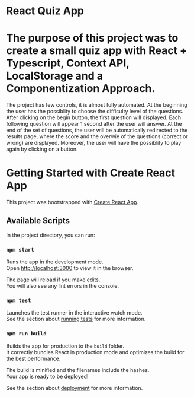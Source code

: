 # React Quiz App

# The purpose of this project was to create a small quiz app with React + Typescript, Context API, LocalStorage and a Componentization Approach.
The project has few controls, it is almost fully automated.
At the beginning the user has the possiblity to choose the difficulty level of the questions.
After clicking on the begin button, the first question will displayed. Each following question will appear 1 second after the user will answer. 
At the end of the set of questions, the user will be automatically redirected to the results page, where the score and the overwie of the questions (correct or wrong) are displayed.
Moreover, the user will have the possiblity to play again by clicking on a button.


# Getting Started with Create React App

This project was bootstrapped with [Create React App](https://github.com/facebook/create-react-app).

## Available Scripts

In the project directory, you can run:

### `npm start`

Runs the app in the development mode.\
Open [http://localhost:3000](http://localhost:3000) to view it in the browser.

The page will reload if you make edits.\
You will also see any lint errors in the console.

### `npm test`

Launches the test runner in the interactive watch mode.\
See the section about [running tests](https://facebook.github.io/create-react-app/docs/running-tests) for more information.

### `npm run build`

Builds the app for production to the `build` folder.\
It correctly bundles React in production mode and optimizes the build for the best performance.

The build is minified and the filenames include the hashes.\
Your app is ready to be deployed!

See the section about [deployment](https://facebook.github.io/create-react-app/docs/deployment) for more information.

